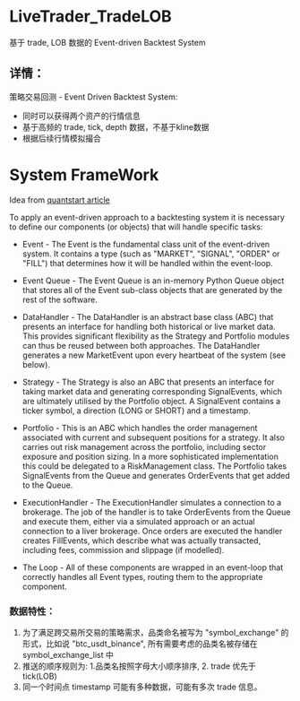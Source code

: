 # LiveTrader_TradeLOB
基于 trade, LOB 数据的 Event-driven Backtest System

## 详情：
策略交易回测 - Event Driven Backtest System:
+ 同时可以获得两个资产的行情信息
+ 基于高频的 trade, tick, depth 数据，不基于kline数据
+ 根据后续行情模拟撮合


# System FrameWork
Idea from [quantstart article](https://www.quantstart.com/articles/Event-Driven-Backtesting-with-Python-Part-I/)


To apply an event-driven approach to a backtesting system it is necessary to define our components (or objects) that will handle specific tasks:

+ Event - The Event is the fundamental class unit of the event-driven system. It contains a type (such as "MARKET", "SIGNAL", "ORDER" or "FILL") that determines how it will be handled within the event-loop.

+ Event Queue - The Event Queue is an in-memory Python Queue object that stores all of the Event sub-class objects that are generated by the rest of the software.

+ DataHandler - The DataHandler is an abstract base class (ABC) that presents an interface for handling both historical or live market data. This provides significant flexibility as the Strategy and Portfolio modules can thus be reused between both approaches. The DataHandler generates a new MarketEvent upon every heartbeat of the system (see below).

+ Strategy - The Strategy is also an ABC that presents an interface for taking market data and generating corresponding SignalEvents, which are ultimately utilised by the Portfolio object. A SignalEvent contains a ticker symbol, a direction (LONG or SHORT) and a timestamp.

+ Portfolio - This is an ABC which handles the order management associated with current and subsequent positions for a strategy. It also carries out risk management across the portfolio, including sector exposure and position sizing. In a more sophisticated implementation this could be delegated to a RiskManagement class. The Portfolio takes SignalEvents from the Queue and generates OrderEvents that get added to the Queue.

+ ExecutionHandler - The ExecutionHandler simulates a connection to a brokerage. The job of the handler is to take OrderEvents from the Queue and execute them, either via a simulated approach or an actual connection to a liver brokerage. Once orders are executed the handler creates FillEvents, which describe what was actually transacted, including fees, commission and slippage (if modelled).

+ The Loop - All of these components are wrapped in an event-loop that correctly handles all Event types, routing them to the appropriate component.


### 数据特性：
1. 为了满足跨交易所交易的策略需求，品类命名被写为 "symbol_exchange" 的形式，比如说 "btc_usdt_binance", 所有需要考虑的品类名被存储在 symbol_exchange_list 中
2. 推送的顺序规则为: 1.品类名按照字母大小顺序排序, 2. trade 优先于 tick(LOB) 
3. 同一个时间点 timestamp 可能有多种数据，可能有多次 trade 信息。



